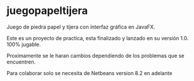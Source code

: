 # juegopapeltijera
Juego de piedra papel y tijera con interfaz gráfica en JavaFX.

Este es un proyecto de practica, esta finalizado y lanzado en su versión 1.0. 100% jugable.

Proximamente se le haran cambios dependiendo de los problemas que se encuentren.

Para colaborar solo se necesita de Netbeans version 8.2 en adelante
